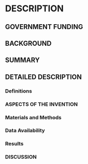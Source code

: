 # DESCRIPTION

## GOVERNMENT FUNDING

## BACKGROUND

## SUMMARY

## DETAILED DESCRIPTION

### Definitions

### ASPECTS OF THE INVENTION

### Materials and Methods

### Data Availability

### Results

### DISCUSSION

